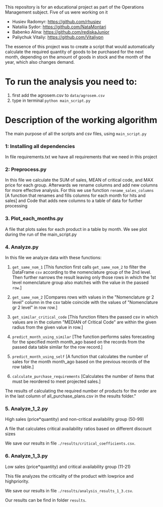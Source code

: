 This repository is for an educational project as part of the Operations Management subject. Five of us were working on it 

- Husiev Radomyr: https://github.com/rhusiev
- Nataliia Sydor: https://github.com/NataMontari
- Babenko Alina: https://github.com/rediskaJunior
- Paliychuk Vitaliy: https://github.com/Vitaliypn

The essence of this project was to create a script that would automatically calculate the required quantity of goods to be purchased for the next month, depending on the amount of goods in stock and the month of the year, which also changes demand.

# To run the analysis you need to:

1. first add the agrosem.csv to `data/agrosem.csv` 
2. type in terminal `python main_script.py`


# Description of the working algorithm

The main purpose of all the scripts and csv files, using `main_script.py`

### 1: Installing all dependencies 

In file requirements.txt we have all requirements that we need in this project

### 2: Preprocess.py 

In this file we calculate the SUM of sales, MEAN of critical code, and MAX price for each group. Afterwards we rename columns and add new columns for more effective analysis. For this we use function `rename_sales_columns` [A function that renames and fills columns for each month for hits and sales] and Code that adds new columns to a table of data for further processing

### 3. Plot_each_months.py

A file that plots sales for each product in a table by month. We see plot during the run of the main_script.py

### 4. Analyze.py

In this file we analyze data with these functions: 

1) `get_same_nom_1` 
[This function first calls `get_same_nom_2` to filter the DataFrame `csv` according to the nomenclature group of the 2nd level. Then further narrows the result leaving only those rows in which the 1st level nomenclature group also matches with the value in the passed `row`.] 

2) `get_same_nom_2`
[Compares rows with values ​​in the "Nomenclature gr 2 level" column in the csv table coincide with the values ​of "Nomenclature gr 2 level" in row row.]

3) `get_similar_critical_code`
[This function filters the passed csv in which values ​​are in the column "MEDIAN of Critical Code" are within the given radius from the given value in row.]

4) `predict_month_using_similar`
[The function performs sales forecasting for the specified month month_ago based on the records from the passed data table similar for the row record.]

5) `predict_month_using_self`
[A function that calculates the number of sales for the month month_ago based on the previous records of the row table.]

6) `calculate_purchase_requirements`
[Calculates the number of items that must be reordered to meet projected sales.]

The results of calculating the required number of products for the order are in the last column of all_purchase_plans.csv in the results folder."

### 5. Analyze_1_2.py

High sales (price*quantity) and non-critical availability group (50-99)

A file that calculates critical availability ratios based on different discount sizes

We save our results in file `./results/critical_coefficients.csv`.

### 6. Analyze_1_3.py

Low sales (price*quantity) and critical availability group (11-21)

This file analyzes the criticality of the product with lowprice and highpriority.

We save our results in file `./results/analysis_results_1_3.csv`.

Our results can be find in folder `results`.
